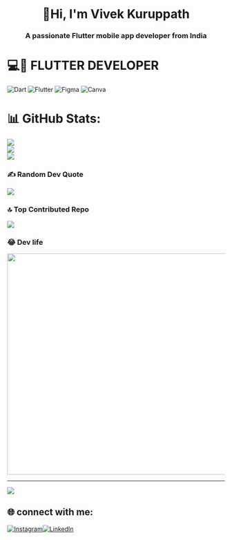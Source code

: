<h1 align="center">👋Hi, I'm Vivek Kuruppath</h1>
<h3 align="center">A passionate Flutter mobile app developer from India</h3>

<!-- <p align="left"> <img src="https://i.imgur.com/3fAd0w8.gif" alt="vivek-vivek" /> </p> -->


<!-- 
<p align="left"> <a href="https://github.com/ryo-ma/github-profile-trophy"><img src="https://github-profile-trophy.vercel.app/?username=vivek-vivek" alt="vivek-vivek" /></a> </p>



</p>

<h3 align="left">Languages and Tools:</h3>
<p align="left"> <a href="https://www.cprogramming.com/" target="_blank" rel="noreferrer"> <img src="https://raw.githubusercontent.com/devicons/devicon/master/icons/c/c-original.svg" alt="c" width="40" height="40"/> </a> <a href="https://www.w3schools.com/css/" target="_blank" rel="noreferrer"> <img src="https://raw.githubusercontent.com/devicons/devicon/master/icons/css3/css3-original-wordmark.svg" alt="css3" width="40" height="40"/> </a> <a href="https://dart.dev" target="_blank" rel="noreferrer"> <img src="https://www.vectorlogo.zone/logos/dartlang/dartlang-icon.svg" alt="dart" width="40" height="40"/> </a> <a href="https://www.figma.com/" target="_blank" rel="noreferrer"> <img src="https://www.vectorlogo.zone/logos/figma/figma-icon.svg" alt="figma" width="40" height="40"/> </a> <a href="https://flutter.dev" target="_blank" rel="noreferrer"> <img src="https://www.vectorlogo.zone/logos/flutterio/flutterio-icon.svg" alt="flutter" width="40" height="40"/> </a> <a href="https://hive.apache.org/" target="_blank" rel="noreferrer"> <img src="https://www.vectorlogo.zone/logos/apache_hive/apache_hive-icon.svg" alt="hive" width="40" height="40"/> </a> <a href="https://www.w3.org/html/" target="_blank" rel="noreferrer"> <img src="https://raw.githubusercontent.com/devicons/devicon/master/icons/html5/html5-original-wordmark.svg" alt="html5" width="40" height="40"/> </a> <a href="https://www.java.com" target="_blank" rel="noreferrer"> <img src="https://raw.githubusercontent.com/devicons/devicon/master/icons/java/java-original.svg" alt="java" width="40" height="40"/> </a> </p>

<p><img align="left" src="https://github-readme-stats.vercel.app/api/top-langs?username=vivek-vivek&show_icons=true&locale=en&layout=compact" alt="vivek-vivek" /></p> -->
<!-- 
<p>&nbsp;<img align="center" src="https://github-readme-stats.vercel.app/api?username=vivek-vivek&show_icons=true&locale=en" alt="vivek-vivek" /></p>

<p><img align="center" src="https://github-readme-streak-stats.herokuapp.com/?user=vivek-vivek&" alt="vivek-vivek" /></p>
<p align="left"> <img src="https://i.pinimg.com/originals/a5/35/60/a53560c8088900e266880f779dacced7.gif" alt="vivek-vivek" width="50%" height="50%"/> </p>

 -->




 
# 💻📱 FLUTTER DEVELOPER
![Dart](https://img.shields.io/badge/dart-%230175C2.svg?style=flat-square&logo=dart&logoColor=white) ![Flutter](https://img.shields.io/badge/Flutter-%2302569B.svg?style=flat-square&logo=Flutter&logoColor=white) 	![Figma](https://img.shields.io/badge/figma-%23F24E1E.svg?style=flat-square&logo=figma&logoColor=white) ![Canva](https://img.shields.io/badge/Canva-%2300C4CC.svg?style=flat-square&logo=Canva&logoColor=white)

# 📊 GitHub Stats:
![](https://github-readme-stats.vercel.app/api?username=vivek-vivek&theme=dark&hide_border=false&include_all_commits=true&count_private=true)<br/>
![](https://github-readme-streak-stats.herokuapp.com/?user=vivek-vivek&theme=dark&hide_border=false)<br/>
![](https://github-readme-stats.vercel.app/api/top-langs/?username=vivek-vivek&theme=dark&hide_border=false&include_all_commits=true&count_private=true&layout=compact)

### ✍️ Random Dev Quote
![](https://quotes-github-readme.vercel.app/api?type=horizontal&theme=gruvbox)

### 🔝 Top Contributed Repo
![](https://github-contributor-stats.vercel.app/api?username=vivek-vivek&limit=5&theme=gruvbox&combine_all_yearly_contributions=true)

### 😂 Dev life
<img src="https://rm.up.railway.app/" width="512px"/>

---
[![](https://visitcount.itsvg.in/api?id=vivek-vivek&icon=5&color=1)](https://visitcount.itsvg.in)


## 🌐 connect with me:
[![Instagram](https://img.shields.io/badge/Instagram-%23E4405F.svg?logo=Instagram&logoColor=white)](https://instagram.com/okke_bei)[![LinkedIn](https://img.shields.io/badge/LinkedIn-%230077B5.svg?logo=linkedin&logoColor=white)](https://www.linkedin.com/in/vivek-kuruppath-425bab25a/)


<!-- Proudly created with GPRM ( https://gprm.itsvg.in ) -->
